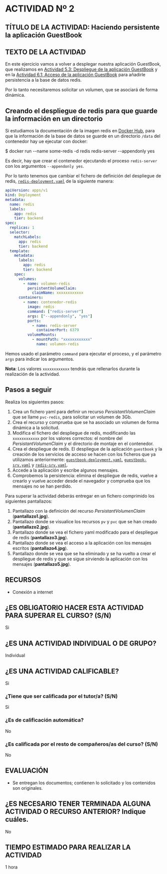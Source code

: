 # ACTIVIDAD Nº 2

## TÍTULO DE LA ACTIVIDAD: Haciendo persistente la aplicación GuestBook 

## TEXTO DE LA ACTIVIDAD

En este ejercicio vamos a volver a desplegar nuestra aplicación GuestBook, que realizamos en [Actividad 5.3: Despliegue de la aplicación GuestBook](../modulo5/actividad3.md) y en la [Actividad 6.1: Acceso de la aplicación GuestBook](../modulo6/actividad1.md) para añadirle persistencia a la base de datos redis.

Por lo tanto necesitaremos solicitar un volumen, que se asociará de forma dinámica.

## Creando el despliegue de redis para que guarde la información en un directorio

Si estudiamos la documentación de la imagen redis en [Docker Hub](https://hub.docker.com/_/redis), para que la información de la base de datos se guarde en un directorio `/data` del contenedor hay ue ejecutar con docker:

$ docker run --name some-redis -d redis redis-server --appendonly yes

Es decir, hay que crear el contenedor ejecutando el proceso `redis-server` con los argumentos `--appendonly yes`.

Por lo tanto tenemos que cambiar el fichero de definición del despliegue de redis, [`redis-deployment.yaml`](/files/guestbook/plantilla-redis-deployment.yaml) de la siguiente manera:

```yaml
apiVersion: apps/v1
kind: Deployment
metadata:
  name: redis
  labels:
    app: redis
    tier: backend
spec:
  replicas: 1
  selector:
    matchLabels:
      app: redis
      tier: backend
  template:
    metadata:
      labels:
        app: redis
        tier: backend
    spec:
      volumes:
        - name: volumen-redis
          persistentVolumeClaim:
            claimName: xxxxxxxxxxxx
      containers:
        - name: contenedor-redis
          image: redis
          command: ["redis-server"]
          args: ["--appendonly", "yes"]
          ports:
            - name: redis-server
              containerPort: 6379
          volumeMounts:
            - mountPath: "xxxxxxxxxxxx"
              name: volumen-redis
```
Hemos usado el parámetro `command` para ejecutar el proceso, y el parámetro `args` para indicar los argumentos.

**Nota**: Los valores `xxxxxxxxxxxx` tendrás que rellenarlos durante la realización de la actividad.

## Pasos a seguir

Realiza los siguientes pasos:

1. Crea un fichero yaml para definir un recurso *PersistantVolumenClaim* que se llame `pvc-redis`, para solicitar un volumen de 3Gb.
2. Crea el recurso y comprueba que se ha asociado un volumen de forma dinámica a la solicitud.
3. Modifica el fichero del despliegue de redis, modificando las `xxxxxxxxxxxx` por los valores correctos: el nombre del *PersistantVolumenClaim* y el directorio de montaje en el contenedor.
4. Crea el despliegue de redis. El despliegue de la aplicación `guestbook` y la creación de los servicios de acceso se hacen con los ficheros que ya utilizamos anteriormente: [`guestbook-deployment.yaml`](files/guestbook/guestbook-deployment.yaml), [`guestbook-srv.yaml`](files/guestbook/guestbook-srv.yaml) y [`redis-srv.yaml`](files/guestbook/redis-srv.yaml).
5. Accede a la aplicación y escribe algunos mensajes.
6. Comprobemos la persistencia: elimina el despliegue de redis, vuelve a crearlo y vuelve acceder desde el navegador y comprueba que los mensajes no se han perdido.

Para superar la actividad deberás entregar en un fichero comprimido los siguientes pantallazos:

1. Pantallazo con la definición del recurso *PersistantVolumenClaim* (**pantallazo1.jpg**).
2. Pantallazo donde se visualice los recursos `pv` y `pvc` que se han creado (**pantallazo2.jpg**).
3. Pantallazo donde se vea el fichero yaml modificado para el despliegue de redis (**pantallazo3.jpg**).
4. Pantallazo donde se vea el acceso a la aplicación con los mensajes escritos (**pantallazo4.jpg**).
5. Pantallazo donde se vea que se ha eliminado y se ha vuelto a crear el despliegue de redis y que se sigue sirviendo la aplicación con los mensajes (**pantallazo5.jpg**).

## RECURSOS

* Conexión a internet


## ¿ES OBLIGATORIO HACER ESTA ACTIVIDAD PARA SUPERAR EL CURSO? (S/N)

Si

## ¿ES UNA ACTIVIDAD INDIVIDUAL O DE GRUPO?

Individual

## ¿ES UNA ACTIVIDAD CALIFICABLE?

Si

### ¿Tiene que ser calificada por el tutor/a? (S/N) 

Si

### ¿Es de calificación automática?

No

### ¿Es calificada por el resto de compañeros/as del curso? (S/N)

No

## EVALUACIÓN

* Se entregan los documentos; contienen lo solicitado y los contenidos son originales.

## ¿ES NECESARIO TENER TERMINADA ALGUNA ACTIVIDAD O RECURSO ANTERIOR? Indique cuáles.

No

## TIEMPO ESTIMADO PARA REALIZAR LA ACTIVIDAD

1 hora
